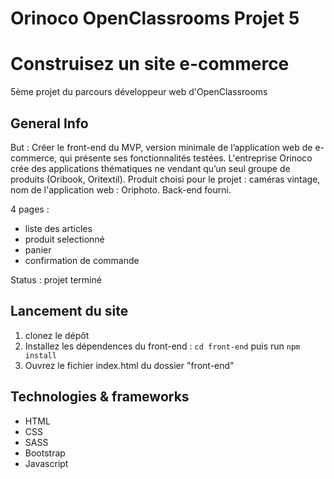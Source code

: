 # Orinoco OpenClassrooms Projet 5
# Construisez un site e-commerce
5ème projet du parcours développeur web d'OpenClassrooms

## General Info
But : Créer le front-end du MVP, version minimale de l’application web de e-commerce, qui présente ses fonctionnalités testées.
L'entreprise Orinoco crée des applications thématiques ne vendant qu’un seul groupe de produits (Oribook, Oritextil).
Produit choisi pour le projet : caméras vintage, nom de l'application web : Oriphoto.
Back-end fourni.

4 pages :
- liste des articles
- produit selectionné
- panier
- confirmation de commande

Status : projet terminé

## Lancement du site
1. clonez le dépôt
2. Installez les dépendences du front-end : `cd front-end` puis run `npm install`
3. Ouvrez le fichier index.html du dossier "front-end"

## Technologies & frameworks
- HTML
- CSS
- SASS
- Bootstrap
- Javascript


